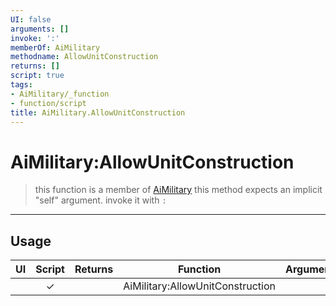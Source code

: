 ```yaml
---
UI: false
arguments: []
invoke: ':'
memberOf: AiMilitary
methodname: AllowUnitConstruction
returns: []
script: true
tags:
- AiMilitary/_function
- function/script
title: AiMilitary.AllowUnitConstruction
---
```

# AiMilitary:AllowUnitConstruction
> this function is a member of [AiMilitary](civ-6/lua/AiMilitary.md)
> this method expects an implicit "self" argument. invoke it with `:`
-----
## Usage
|  UI | Script | Returns | Function | Arguments |
|:---:|:------:|-------:|:--------:|:---------|
| |✓||AiMilitary:AllowUnitConstruction||
